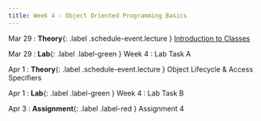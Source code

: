```yaml
---
title: Week 4 - Object Oriented Programming Basics
---
```


Mar 29
: **Theory**{: .label .schedule-event.lecture } [Introduction to Classes]() 

[//]: # (: [Reading Material]&#40;#&#41; , [Quiz with Solution]&#40;#&#41;)

Mar 29
: **Lab**{: .label .label-green } Week 4 : Lab Task A 

[//]: # (: [Task]&#40;#&#41;, [Solution]&#40;#&#41;)

Apr 1
: **Theory**{: .label .schedule-event.lecture } Object Lifecycle & Access Specifiers

[//]: # (: [Reading Material]&#40;#&#41; ,   [Quiz with Solution]&#40;#&#41;)

Apr 1 
: **Lab**{: .label .label-green } Week 4 : Lab Task B 

[//]: # (: [Task]&#40;#&#41;, [Solution]&#40;#&#41;)

Apr 3
: **Assignment**{: .label .label-red } Assignment 4 

[//]: # (: [Assignment]&#40;#&#41;, [Solution]&#40;#&#41;)
